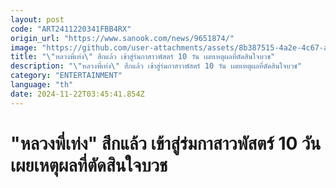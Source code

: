 ```yaml
---
layout: post
code: "ART2411220341FBB4RX"
origin_url: "https://www.sanook.com/news/9651874/"
image: "https://github.com/user-attachments/assets/8b387515-4a2e-4c67-ac71-59b926bb715d"
title: "\"หลวงพี่เท่ง\" สึกแล้ว เข้าสู่ร่มกาสาวพัสตร์ 10 วัน เผยเหตุผลที่ตัดสินใจบวช"
description: "\"หลวงพี่เท่ง\" สึกแล้ว เข้าสู่ร่มกาสาวพัสตร์ 10 วัน เผยเหตุผลที่ตัดสินใจบวช"
category: "ENTERTAINMENT"
language: "th"
date: 2024-11-22T03:45:41.854Z
---
```


# "หลวงพี่เท่ง" สึกแล้ว เข้าสู่ร่มกาสาวพัสตร์ 10 วัน เผยเหตุผลที่ตัดสินใจบวช